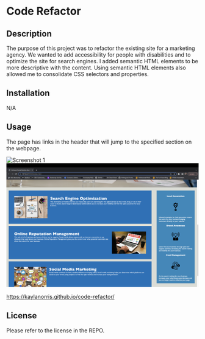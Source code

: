 # Code Refactor

## Description

The purpose of this project was to refactor the existing site for a marketing agency. We wanted to add accessibility for people with disabilities and to optimize the site for search engines. I added semantic HTML elements to be more descriptive with the content. Using semantic HTML elements also allowed me to consolidate CSS selectors and properties.

## Installation

N/A

## Usage

The page has links in the header that will jump to the specified section on the webpage. 


![Screenshot 1](assets/images/Screenshot1.png)
![Screenshot 2](assets/images/Screenshot2.png)


https://kaylanorris.github.io/code-refactor/ 

## License

Please refer to the license in the REPO.

